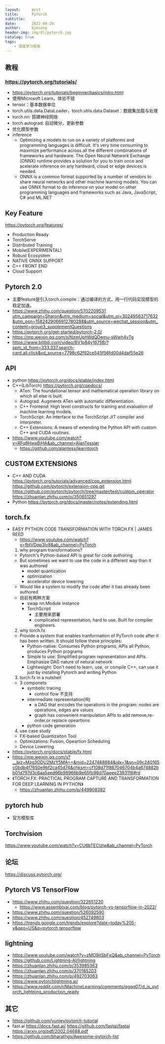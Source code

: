 ```yaml
---
layout:     post
title:      PyTorch
subtitle:   
date:       2022-09-20
author:     bjmsong
header-img: img/dl/pytorch.jpg
catalog: true
tags:
    - 深度学习框架
---
```

## 教程
### https://pytorch.org/tutorials/
- https://pytorch.org/tutorials/beginner/basics/intro.html
- 使用Microsoft Learn，体验不错
- tensor：基本数据单位
- torch.utils.data.DataLoader，torch.utils.data.Dataset：数据集加载与处理
- torch.nn: 搭建神经网络
- torch.autograd: 自动微分，更新参数
- 优化模型参数
- inference
    - Optimizing a models to run on a variety of platforms and programming languages is difficult. It's very time consuming to maximize performance across all the different combinations of frameworks and hardware. The Open Neural Network Exchange (ONNX) runtime provides a solution for you to train once and acelerate inference on any hardward, cloud or edge devices is needed.
    - ONNX is a common format supported by a number of vendors to share neural networks and other machine learning models. You can use ONNX format to do inference on your model on other programming languages and frameworks such as Java, JavaScript, C# and ML.NET


## Key Feature
https://pytorch.org/features/
- Production Ready
- TorchServe 
- Distributed Training
- Mobile(EXPERIMENTAL)
- Robust Ecosystem
- NATIVE ONNX SUPPORT
- C++ FRONT END
- Cloud Support

## Pytorch 2.0
- 主要feature是引入torch.compile：通过编译的方式，用一行代码实现模型的稳定加速。
- https://www.zhihu.com/question/570220953?utm_campaign=Sharon&utm_medium=social&utm_oi=30249563717632&utm_psn=1582429066912780288&utm_source=wechat_session&utm_content=group3_supplementQuestions
- https://pytorch.org/get-started/pytorch-2.0/
- https://mp.weixin.qq.com/s/NzmUphWdQDemu-sWwh4vTg
- https://www.bilibili.com/video/BV1p84y1675B/?spm_id_from=333.337.search-card.all.click&vd_source=7798c62f92ce545f56fd00d4daf55e26

## API
- python
https://pytorch.org/docs/stable/index.html
- C++(LibTorch)
https://pytorch.org/cppdocs/
  - ATen: The foundational tensor and mathematical operation library on which all else is built.
  - Autograd: Augments ATen with automatic differentiation.
  - C++ Frontend: High level constructs for training and evaluation of machine learning models.
  - TorchScript: An interface to the TorchScript JIT compiler and interpreter.
  - C++ Extensions: A means of extending the Python API with custom C++ and CUDA routines.
- https://www.youtube.com/watch?v=RFq8HweBjHA&ab_channel=AlanTessier
  - https://github.com/alantess/learntorch

## CUSTOM EXTENSIONS
- C++ AND CUDA
https://pytorch.org/tutorials/advanced/cpp_extension.html
https://github.com/pytorch/extension-cpp.git
https://github.com/pytorch/pytorch/tree/master/test/custom_operator
https://zhuanlan.zhihu.com/p/350651297
- Python
https://pytorch.org/docs/master/notes/extending.html

## torch.fx
- EASY PYTHON CODE TRANSFORMATION WITH TORCH.FX | JAMES REED
  - https://www.youtube.com/watch?v=fbtVDqp3lv8&ab_channel=PyTorch
  1. why program transformations?
    - Pytorch's Python-based API is great for code authoring
    - But sometimes we want to use the code in a different way than it was authored
      - model quantization
      - optimization
      - accelerator device lowering
    - Would like a system to modify the code after it has already been authored 
    - 目前有两种方案
      - swap nn.Module instance
      - TorchScript
        - 主要用来部署
        - complicated representation, hard to use. Built for compiler engineers. 
  2. why torch.fx
    - Provide a system that enables tranformation of PyTorch code after it has been written. It should follow these principles:
      - Python-native: Consumes Python programs, APIs all Python, produces Python programs
      - Simple to use: Simplified program representation and APIs. Emphasize DAG nature of netural network
      - Lightweight: Don't need to learn, use, or compile C++, can use it just by installing Pytorch and writing Python 
  3. torch.fx in a nutshell
    - 3 componets
      - symbolic tracing
        - control flow 不支持
      - intermediate representation(IR)
        - a DAG that encodes the operations in the program: nodes are operations, edges are values
        - graph has convenient manipulation APIs to add remove,re-order,or replace opeartions
      - python code generation
  4. use case study
    - FX-based Quantizaiton Tool
    - Optimizations: Fusion, Opeartion Scheduling
    - Device Lowering
- https://pytorch.org/docs/stable/fx.html
- https://mp.weixin.qq.com/s?__biz=Mzg3ODU2MzY5MA==&mid=2247488884&idx=1&sn=09c240165c0bdb4f7650e9bf2ca45d74&chksm=cf108d71f867046704b4a674882bb01d797d3c6aa5aed66b98966b9e65fb98d70aeee2383118#rd
- 《TORCH.FX: PRACTICAL PROGRAM CAPTURE AND TRANSFORMATION FOR DEEP LEARNING IN PYTHON》
  - https://zhuanlan.zhihu.com/p/449908382

## pytorch hub
- 官方模型库

## Torchvision
https://www.youtube.com/watch?v=CU6bTEClzlw&ab_channel=PyTorch

## 论坛
https://discuss.pytorch.org/

## Pytorch VS TensorFlow
- https://www.zhihu.com/question/322651220
  - https://www.assemblyai.com/blog/pytorch-vs-tensorflow-in-2022/
- https://www.zhihu.com/question/526092590
- https://www.zhihu.com/question/452749603
- https://trends.google.com/trends/explore?date=today%205-y&geo=US&q=pytorch,tensorflow

## lightning
- https://www.youtube.com/watch?v=zMO9itSbFxQ&ab_channel=PyTorch
- https://github.com/Lightning-AI/lightning
- https://zhuanlan.zhihu.com/p/353985363
- https://zhuanlan.zhihu.com/p/370185203
- https://zhuanlan.zhihu.com/p/492703063
- https://www.pytorchlightning.ai/
- https://www.reddit.com/r/MachineLearning/comments/qgqq07/d_is_pytorch_lightning_production_ready

## 其它
- https://github.com/yunjey/pytorch-tutorial
- fast.ai
https://docs.fast.ai/
https://github.com/fastai/fastai
https://arxiv.org/pdf/2002.04688.pdf
- https://github.com/bharathgs/Awesome-pytorch-list